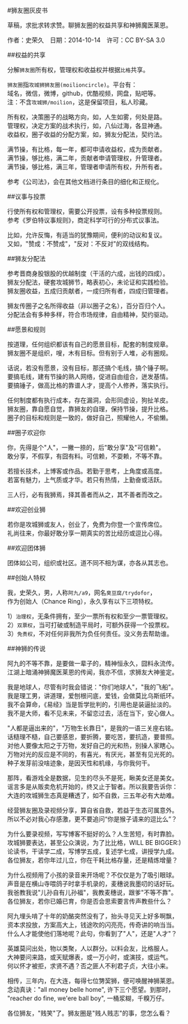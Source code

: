 #狮友圈灰皮书

草稿，求批求转求赞。聊狮友圈的权益共享和神狮魔医莱恩。  

作者：史荣久　日期：2014-10-14　许可：CC BY-SA 3.0  

##权益的共享

分解`狮友圈`所有权，管理权和收益权并根据`比格`共享。  

`狮友圈`指`攻城狮狮友圈(moilioncircle)`。平台有：  
域名，微信，微博，github，优酷视频，网盘，贴吧等。  
注：不含`攻城狮/moilion`，这是保留项目，私人珍藏。  

所有权，决策圈子的战略方向，如，人生如雾，何处是路。  
管理权，决定方案的战术执行，如，八仙过海，各显神通。  
收益权，圈子收益的分配方案，如，狮友分配法，契约法。  

满节操，有比格，每一年，都可申请收益权，成为贡献者。  
满节操，够比格，满二年，贡献者申请管理权，升管理者。  
满节操，够比格，满三年，管理者申请所有权，升所有者。  

参考《公司法》，会在其他文档进行条目的细化和正规化。  

##议事与投票

行使所有权和管理权，需要公开投票，设有多种投票规则。  
参考《罗伯特议事规则》，商定科学可行的分布式议事法。  

比如，允许反悔，有适当的犹豫期间，便利的动议和复议。  
又如，"赞成：不赞成"，"反对：不反对"的双线结构。  

##狮友分配法

参考晋商身股银股的优越制度（干活的六成，出钱的四成）。  
狮友分配法，硬套攻城狮节，略表初心，未论证和实践检验。  
狮友圈收益，五成归贡献者，一成归所有者，四成归管理者。  

狮友传圈子之名所得收益（非以圈子之名），百分百归个人。  
分配法会有多种多样，符合市场规律，自由精神，契约驱动。  

##愿景和规则

按道理，任何组织都该有自己的愿景目标，配套的制度规章。  
狮友圈不是组织，嗖，木有目标。但有别于人堆，必有圈规。  

话说，若没有愿景，没有目标，那还搞个毛线，搞个锤子啊。  
要搞毛线，建有节操的熟人网络，促进自由组合，迸发基情。  
要搞锤子，做高比格的靠谱人才，提高个人修养，落实执行。

任何制度都有执行成本，存在漏洞，会形同虚设，狗扯羊皮。  
狮友圈，靠自愿自觉，靠狮友的自理，保持节操，提升比格。  
圈子的目标和规则是一致的，做好自己，照耀他人，不偷懒。  

##圈子欢迎你

你，先得是个"人"，一撇一捺的，后"敢分享"及"可信赖"。  
敢分享，不假享，有囧有料。可信赖，不耍赖，不等不靠。  

若擅长技术，上博客或作品。若勤于思考，上角度或高度。  
若富有魅力，上气质或才华。若只有热情，上勤奋或活跃。  

三人行，必有我狮焉，择其善者而从之，其不善者而改之。  

##欢迎创业狮

若你是攻城狮或友人，创业了，免费为你登一个宣传席位。  
礼尚往来，你最好敢分享一期真实的苦比经历或逗比心得。  

##欢迎团体狮

团体如公司，组织或社区。道不同不相为谋，亦各从其志也。  

##创始人特权

我，史荣久，男，人称`阿九/a9`，网名`臭豆腐/trydofor`，  
作为创始人（Chance Ring），永久享有以下三项特权。  
 
1）`治理权`，无条件拥有，至少一票所有权和至少一票管理权。  
2）`双票权`，当可打破或制造平局时，可额外获得一个投票权。  
3）`免责权`，不对任何非我所为负任何责任。没义务去帮助谁。  

##神狮的传说

阿九的不等不靠，是要做一辈子的，精神恒永久，囧料永流传。  
江湖上暗涌神狮魔医莱恩的传闻，我亦不信，求狮友大神鉴定。  

我是地球人，尽管有时我会错说："你们地球人"，"我的飞船"。  
我是理工男，讲道理，爱刨根问底，爱钱，会做莫比乌斯纸环。  
我不会算命，《易经》当是哲学批判的，引用也是装逼扯淡的。  
我不是大师，看不见未来，不留恋过去，活在当下，安心做人。  

"人都是逼出来的"，"万物生长靠日"，是我的一语三关座右铭。  
话糙理不糙，自己要感恩，要折腾，要吃苦，要抗造，要普照。  
对他人要像太阳之于万物，发好自己的光和热，别操人家瞎心。  
万物对光的反应是不同的，有喜光，有厌光，甚至有见光死的。  
种子发芽前没啥迹象，是因天性和机缘，与你我何干。

那阵，看游戏全是数据，见生的尽头不是死，瞅美女还是美女。  
谣言多是从贩卖危机开始的，终又止于智者。所以我要告诉你：  
大连的攻城狮生态真是糟透了，如不自救，三五年必有大劫难。  

经营狮友圈及录视频分享，算自省自救，若益于生态可属意外。  
所以不必对我心存感激，更不要追问“你是猴子请来的逗比么”？  

为什么要录视频，写写博客不挺好的么？人生苦短，有时靠脸。  
攻城狮要表达，甚至公众演说，为了比比格，WILL BE BIGGER:)  
论读书，干读学二成，写博学五成，复述学七成，讲授学九成。  
各位狮友，若你年过儿立，你在干耗比格存量，还是精炼增量？

为什么视频用了小孩的录音来开场呢？不仅仅是为了吸引眼球。  
声音是在横山寺喂鸽子时拿手机录的，麦穗说我墨叨的话好玩。  
我爸教我说"儿孙自有儿孙福"，我教麦穗说，跟爹"不等不靠"。  
各位狮友，若你已婚已育，你是否会思索要言传声教些什么？

阿九埋头啃了十年的奶酪突然没有了，抬头寻见天上好多啊飘，  
资本求投放，方案高大上，钱途吹的闪亮亮，传奇讲的响当当。  
什么人才能使他们落地呢？此句，你看到了"人"，还是"人才"？  

英雄莫问出处，物以类聚，人以群分。以料会友，比格服人。  
大神要问来路，或天赋爆表，或一万小时，或演技，或运气。  
何以怀才被拒，求贤不遇？否之匪人不利君子贞，大往小来。  

相传，三年内，在大连，每得七位勥巭狮，便可唤醒神狮莱恩。  
念动真诀："all money belle home", 许下三个愿望。到那时，  
"reacher do fine, we'ere ball boy", 一桶浆糊，千糗万仔。  

各位狮友，"贱笑"了。狮友圈是"贱人贱志"的事，您怎么看？  


